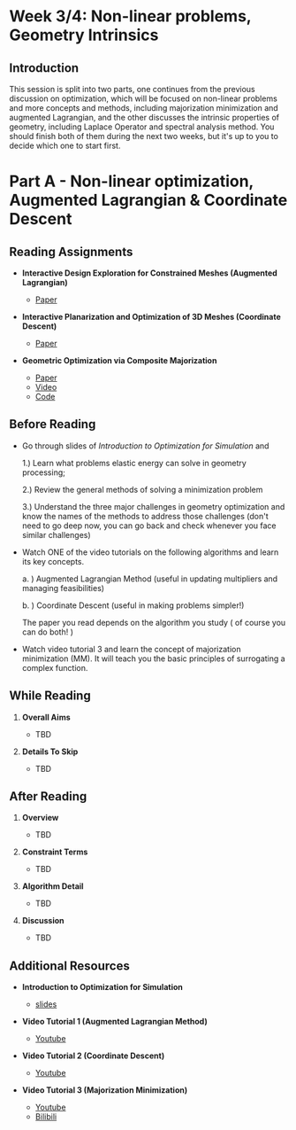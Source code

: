 # Week 3/4: Non-linear problems, Geometry Intrinsics

## Introduction

This session is split into two parts, one continues from the previous discussion on optimization, which will be focused on non-linear problems and more concepts and methods, including majorization minimization and augmented Lagrangian, and the other discusses the intrinsic properties of geometry, including Laplace Operator and spectral analysis method. You should finish both of them during the next two weeks, but it's up to you to decide which one to start first. 

# Part A - Non-linear optimization, Augmented Lagrangian & Coordinate Descent # 

## Reading Assignments

- **Interactive Design Exploration for Constrained Meshes (Augmented Lagrangian)**
  - [Paper](http://www.bdeng.me/DesignExploration_CAD.pdf) 
 
- **Interactive Planarization and Optimization of 3D Meshes (Coordinate Descent)**
  - [Paper](https://roipo.github.io/publication/poranne-2013-interactive/planarization.pdf) 

- **Geometric Optimization via Composite Majorization**
  - [Paper](https://roipo.github.io/publication/shtengel-2017-geometric/CompMajor.pdf) 
  - [Video](https://dl.acm.org/doi/10.1145/3072959.3073618)
  - [Code](https://github.com/Roipo/CompMajor)
    
## Before Reading 

- Go through slides of *Introduction to Optimization for Simulation* and

  1.) Learn what problems elastic energy can solve in geometry processing;

  2.) Review the general methods of solving a minimization problem

  3.) Understand the three major challenges in geometry optimization and know the names of the methods to address those challenges (don't need to go deep now, you can go back and check whenever you face similar challenges) 

- Watch ONE of the video tutorials on the following algorithms and learn its key concepts. 

  a. ) Augmented Lagrangian Method (useful in updating multipliers and managing feasibilities)

  b. ) Coordinate Descent (useful in making problems simpler!)

  The paper you read depends on the algorithm you study ( of course you can do both! )

- Watch video tutorial 3 and learn the concept of majorization minimization (MM). It will teach you the basic principles of surrogating a complex function.

## While Reading
1. **Overall Aims**
   - TBD

2. **Details To Skip**
   - TBD
    
## After Reading

1. **Overview**
   - TBD

2. **Constraint Terms**
   - TBD
     
3. **Algorithm Detail**
   - TBD
  
4. **Discussion**
   - TBD

## Additional Resources

- **Introduction to Optimization for Simulation**
  
  - [slides](https://www.cs.columbia.edu/~honglinchen/assets/docs/teaching/SCA2024_intro_to_optimization.pdf)
    
- **Video Tutorial 1 (Augmented Lagrangian Method)**

  - [Youtube](https://www.youtube.com/watch?v=jyq7_GoT0H4&t=2s&ab_channel=KevinTracy)

- **Video Tutorial 2 (Coordinate Descent)**

  - [Youtube](https://www.youtube.com/watch?v=bFAzf36qqT0&ab_channel=RyanT) 

- **Video Tutorial 3 (Majorization Minimization)**
  
  - [Youtube](https://www.youtube.com/watch?v=S_QSbmBupLc&ab_channel=ComputationalGenomicsSummerInstituteCGSI)
  - [Bilibili](https://www.bilibili.com/video/BV1Zu4y1x7df?spm_id_from=333.788.videopod.sections&vd_source=2685748f21cc03829a6868afaba6584e)
